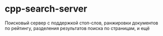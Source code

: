 # cpp-search-server
Поисковый сервер с поддержкой стоп-слов, ранжировки документов по рейтингу, разделения результатов поиска по страницам, и ещё
